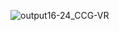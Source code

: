 ![output16-24_CCG-VR](https://github.com/Hiren8055/Master_schedule/assets/84771286/e787ad0c-3d24-483b-a411-0d10e201b199)
